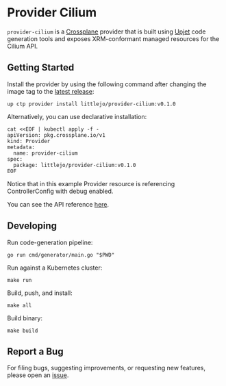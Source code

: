 # Provider Cilium

`provider-cilium` is a [Crossplane](https://crossplane.io/) provider that
is built using [Upjet](https://github.com/crossplane/upjet) code
generation tools and exposes XRM-conformant managed resources for the
Cilium API.

## Getting Started

Install the provider by using the following command after changing the image tag
to the [latest release](https://marketplace.upbound.io/providers/littlejo/provider-cilium):
```
up ctp provider install littlejo/provider-cilium:v0.1.0
```

Alternatively, you can use declarative installation:
```
cat <<EOF | kubectl apply -f -
apiVersion: pkg.crossplane.io/v1
kind: Provider
metadata:
  name: provider-cilium
spec:
  package: littlejo/provider-cilium:v0.1.0
EOF
```

Notice that in this example Provider resource is referencing ControllerConfig with debug enabled.

You can see the API reference [here](https://marketplace.upbound.io/providers/littlejo/provider-cilium/latest).

## Developing

Run code-generation pipeline:
```console
go run cmd/generator/main.go "$PWD"
```

Run against a Kubernetes cluster:

```console
make run
```

Build, push, and install:

```console
make all
```

Build binary:

```console
make build
```

## Report a Bug

For filing bugs, suggesting improvements, or requesting new features, please
open an [issue](https://github.com/littlejo/provider-cilium/issues).
